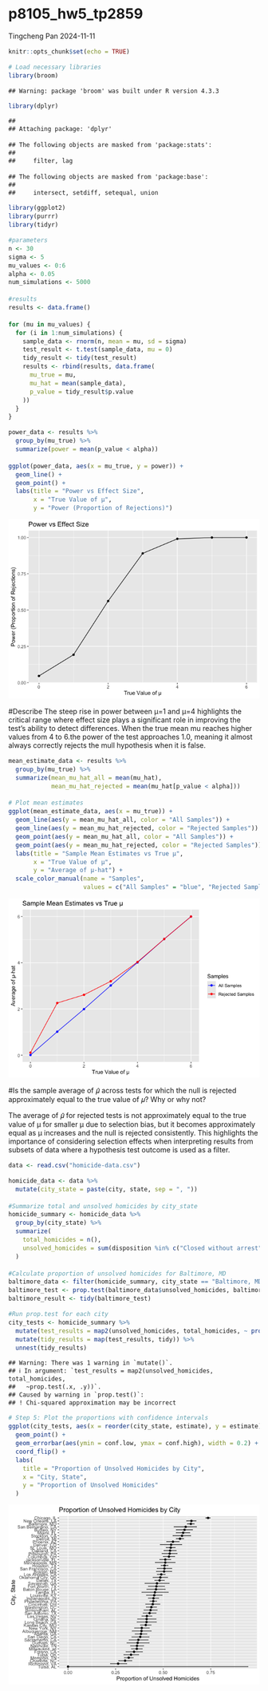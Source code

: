 p8105_hw5_tp2859
================
Tingcheng Pan
2024-11-11

``` r
knitr::opts_chunk$set(echo = TRUE)
```

``` r
# Load necessary libraries
library(broom)
```

    ## Warning: package 'broom' was built under R version 4.3.3

``` r
library(dplyr)
```

    ## 
    ## Attaching package: 'dplyr'

    ## The following objects are masked from 'package:stats':
    ## 
    ##     filter, lag

    ## The following objects are masked from 'package:base':
    ## 
    ##     intersect, setdiff, setequal, union

``` r
library(ggplot2)
library(purrr)
library(tidyr)
```

``` r
#parameters
n <- 30
sigma <- 5
mu_values <- 0:6
alpha <- 0.05
num_simulations <- 5000

#results
results <- data.frame()

for (mu in mu_values) {
  for (i in 1:num_simulations) {
    sample_data <- rnorm(n, mean = mu, sd = sigma)
    test_result <- t.test(sample_data, mu = 0)
    tidy_result <- tidy(test_result)
    results <- rbind(results, data.frame(
      mu_true = mu,
      mu_hat = mean(sample_data),
      p_value = tidy_result$p.value
    ))
  }
}
```

``` r
power_data <- results %>%
  group_by(mu_true) %>%
  summarize(power = mean(p_value < alpha))

ggplot(power_data, aes(x = mu_true, y = power)) +
  geom_line() +
  geom_point() +
  labs(title = "Power vs Effect Size",
       x = "True Value of μ",
       y = "Power (Proportion of Rejections)")
```

![](p8105_hw5_tp2859_files/figure-gfm/unnamed-chunk-4-1.png)<!-- -->

\#Describe The steep rise in power between μ=1 and μ=4 highlights the
critical range where effect size plays a significant role in improving
the test’s ability to detect differences. When the true mean mu reaches
higher values from 4 to 6.the power of the test approaches 1.0, meaning
it almost always correctly rejects the mull hypothesis when it is false.

``` r
mean_estimate_data <- results %>%
  group_by(mu_true) %>%
  summarize(mean_mu_hat_all = mean(mu_hat),
            mean_mu_hat_rejected = mean(mu_hat[p_value < alpha]))

# Plot mean estimates
ggplot(mean_estimate_data, aes(x = mu_true)) +
  geom_line(aes(y = mean_mu_hat_all, color = "All Samples")) +
  geom_line(aes(y = mean_mu_hat_rejected, color = "Rejected Samples")) +
  geom_point(aes(y = mean_mu_hat_all, color = "All Samples")) +
  geom_point(aes(y = mean_mu_hat_rejected, color = "Rejected Samples")) +
  labs(title = "Sample Mean Estimates vs True μ",
       x = "True Value of μ",
       y = "Average of μ-hat") +
  scale_color_manual(name = "Samples",
                     values = c("All Samples" = "blue", "Rejected Samples" = "red"))
```

![](p8105_hw5_tp2859_files/figure-gfm/unnamed-chunk-5-1.png)<!-- -->

\#Is the sample average of 𝜇̂ across tests for which the null is rejected
approximately equal to the true value of 𝜇? Why or why not?

The average of 𝜇̂ for rejected tests is not approximately equal to the
true value of μ for smaller μ due to selection bias, but it becomes
approximately equal as μ increases and the null is rejected
consistently. This highlights the importance of considering selection
effects when interpreting results from subsets of data where a
hypothesis test outcome is used as a filter.

``` r
data <- read.csv("homicide-data.csv")
```

``` r
homicide_data <- data %>%
  mutate(city_state = paste(city, state, sep = ", "))

#Summarize total and unsolved homicides by city_state
homicide_summary <- homicide_data %>%
  group_by(city_state) %>%
  summarize(
    total_homicides = n(),
    unsolved_homicides = sum(disposition %in% c("Closed without arrest", "Open/No arrest"))
  )

#Calculate proportion of unsolved homicides for Baltimore, MD
baltimore_data <- filter(homicide_summary, city_state == "Baltimore, MD")
baltimore_test <- prop.test(baltimore_data$unsolved_homicides, baltimore_data$total_homicides)
baltimore_result <- tidy(baltimore_test)
```

``` r
#Run prop.test for each city
city_tests <- homicide_summary %>%
  mutate(test_results = map2(unsolved_homicides, total_homicides, ~ prop.test(.x, .y))) %>%
  mutate(tidy_results = map(test_results, tidy)) %>%
  unnest(tidy_results)
```

    ## Warning: There was 1 warning in `mutate()`.
    ## ℹ In argument: `test_results = map2(unsolved_homicides, total_homicides,
    ##   ~prop.test(.x, .y))`.
    ## Caused by warning in `prop.test()`:
    ## ! Chi-squared approximation may be incorrect

``` r
# Step 5: Plot the proportions with confidence intervals
ggplot(city_tests, aes(x = reorder(city_state, estimate), y = estimate)) +
  geom_point() +
  geom_errorbar(aes(ymin = conf.low, ymax = conf.high), width = 0.2) +
  coord_flip() +
  labs(
    title = "Proportion of Unsolved Homicides by City",
    x = "City, State",
    y = "Proportion of Unsolved Homicides"
  )
```

![](p8105_hw5_tp2859_files/figure-gfm/unnamed-chunk-8-1.png)<!-- -->
